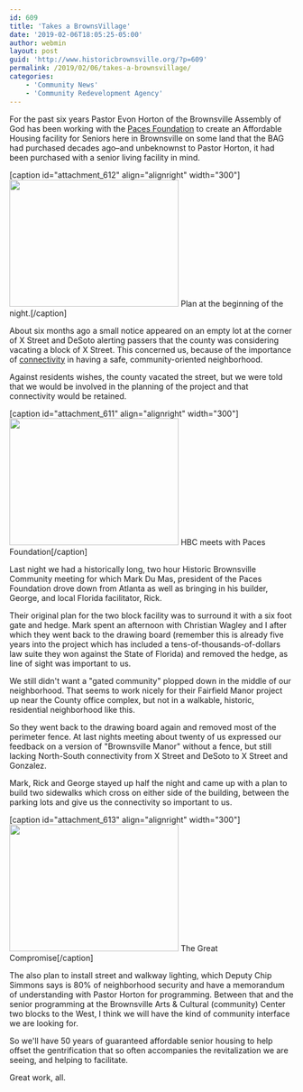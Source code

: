 ```yaml
---
id: 609
title: 'Takes a BrownsVillage'
date: '2019-02-06T18:05:25-05:00'
author: webmin
layout: post
guid: 'http://www.historicbrownsville.org/?p=609'
permalink: /2019/02/06/takes-a-brownsvillage/
categories:
    - 'Community News'
    - 'Community Redevelopment Agency'
---
```


<p>For the past six years Pastor Evon Horton of the Brownsville Assembly of God has been working with the <a href="http://pacesfoundation.org">Paces Foundation</a> to create an Affordable Housing facility for Seniors here in Brownsville on some land that the BAG had purchased decades ago–and unbeknownst to Pastor Horton, it had been purchased with a senior living facility in mind.</p>

<p>[caption id="attachment_612" align="alignright" width="300"]<a href="http://www.historicbrownsville.org/wp/wp-content/uploads/2019/02/IMG_11501.jpg"><img src="http://www.historicbrownsville.org/wp/wp-content/uploads/2019/02/IMG_11501-300x225.jpg" alt="" width="300" height="225" class="size-medium wp-image-612" data-wp-pid="612" nopin="nopin" /></a> Plan at the beginning of the night.[/caption]</p>

<p>About six months ago a small notice appeared on an empty lot at the corner of X Street and DeSoto alerting passers that the county was considering vacating a block of X Street. This concerned us, because of the importance of <a href="https://www.transportation.gov/mission/health/promoting-connectivity">connectivity</a> in having a safe, community-oriented neighborhood.</p>

<p>Against residents wishes, the county vacated the street, but we were told that we would be involved in the planning of the project and that connectivity would be retained.</p>

<p>[caption id="attachment_611" align="alignright" width="300"]<a href="http://www.historicbrownsville.org/wp/wp-content/uploads/2019/02/IMG_11491.jpg"><img src="http://www.historicbrownsville.org/wp/wp-content/uploads/2019/02/IMG_11491-300x225.jpg" alt="" width="300" height="225" class="size-medium wp-image-611" data-wp-pid="611" nopin="nopin" /></a> HBC meets with Paces Foundation[/caption]</p>

<p>Last night we had a historically long, two hour Historic Brownsville Community meeting for which Mark Du Mas, president of the Paces Foundation drove down from Atlanta as well as bringing in his builder, George, and local Florida facilitator, Rick.</p>

<p>Their original plan for the two block facility was to surround it with a six foot gate and hedge. Mark spent an afternoon with Christian Wagley and I after which they went back to the drawing board (remember this is already five years into the project which has included a tens-of-thousands-of-dollars law suite they won against the State of Florida) and removed the hedge, as line of sight was important to us.</p>

<p>We still didn't want a "gated community" plopped down in the middle of our neighborhood. That seems to work nicely for their Fairfield Manor project up near the County office complex, but not in a walkable, historic, residential neighborhood like this.</p>

<p>So they went back to the drawing board again and removed most of the perimeter fence. At last nights meeting about twenty of us expressed our feedback on a version of "Brownsville Manor" without a fence, but still lacking North-South connectivity from X Street and DeSoto to X Street and Gonzalez.</p>

<p>Mark, Rick and George stayed up half the night and came up with a plan to build two sidewalks which cross on either side of the building, between the parking lots and give us the connectivity so important to us.</p>

<p>[caption id="attachment_613" align="alignright" width="300"]<a href="http://www.historicbrownsville.org/wp/wp-content/uploads/2019/02/IMG_2710.jpg"><img src="http://www.historicbrownsville.org/wp/wp-content/uploads/2019/02/IMG_2710-300x225.jpg" alt="" width="300" height="225" class="size-medium wp-image-613" data-wp-pid="613" nopin="nopin" /></a> The Great Compromise[/caption]</p>

<p>The also plan to install street and walkway lighting, which Deputy Chip Simmons says is 80% of neighborhood security and have a memorandum of understanding with Pastor Horton for programming. Between that and the senior programming at the Brownsville Arts &amp; Cultural (community) Center two blocks to the West, I think we will have the kind of community interface we are looking for.</p>

<p>So we'll have 50 years of guaranteed affordable senior housing to help offset the gentrification that so often accompanies the revitalization we are seeing, and helping to facilitate.</p>

<p>Great work, all.</p>

